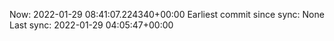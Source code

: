 Now: 2022-01-29 08:41:07.224340+00:00 Earliest commit since sync: None Last sync: 2022-01-29 04:05:47+00:00
